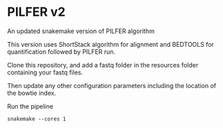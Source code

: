 # PILFER v2
An updated snakemake version of PILFER algorithm

This version uses ShortStack algorithm for alignment and BEDTOOLS for quantification followed by PILFER run.

Clone this repository, and add a fastq folder in the resources folder containing your fastq files.

Then update any other configuration parameters including the location of the bowtie index.

Run the pipeline

```
snakemake --cores 1
```


